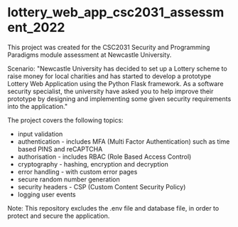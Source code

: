# lottery_web_app_csc2031_assessment_2022

This project was created for the CSC2031 Security and Programming Paradigms module assessment at Newcastle University.

Scenario:
"Newcastle University has decided to set up a Lottery scheme to raise money for local charities and has started to develop a prototype Lottery Web Application using the 
Python Flask framework. As a software security specialist, the university have asked you to help improve their prototype by designing and implementing some given security
requirements into the application."

The project covers the following topics:
- input validation
- authentication - includes MFA (Multi Factor Authentication) such as time based PINS and reCAPTCHA
- authorisation - includes RBAC (Role Based Access Control)
- cryptography - hashing, encryption and decryption
- error handling - with custom error pages
- secure random number generation
- security headers - CSP (Custom Content Security Policy)
- logging user events

Note: This repository excludes the .env file and database file, in order to protect and secure the application.
